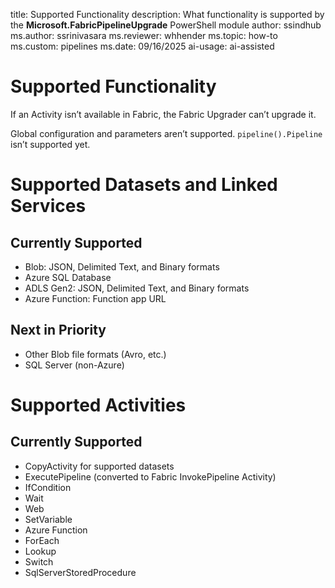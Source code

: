 title: Supported Functionality
description: What functionality is supported by the **Microsoft.FabricPipelineUpgrade** PowerShell module
author: ssindhub
ms.author: ssrinivasara
ms.reviewer: whhender
ms.topic: how-to
ms.custom: pipelines
ms.date: 09/16/2025
ai-usage: ai-assisted

# Supported Functionality
If an Activity isn’t available in Fabric, the Fabric Upgrader can’t upgrade it.

Global configuration and parameters aren’t supported.
`pipeline().Pipeline` isn’t supported yet.

# Supported Datasets and Linked Services
## Currently Supported
- Blob: JSON, Delimited Text, and Binary formats
- Azure SQL Database
- ADLS Gen2: JSON, Delimited Text, and Binary formats
- Azure Function: Function app URL

## Next in Priority
- Other Blob file formats (Avro, etc.)
- SQL Server (non-Azure)

# Supported Activities
## Currently Supported
- CopyActivity for supported datasets
- ExecutePipeline (converted to Fabric InvokePipeline Activity)
- IfCondition
- Wait
- Web
- SetVariable
- Azure Function
- ForEach
- Lookup
- Switch
- SqlServerStoredProcedure

